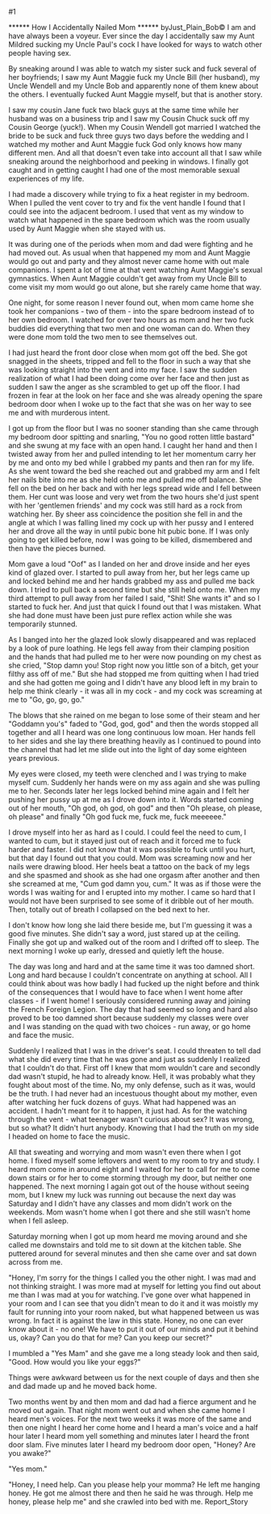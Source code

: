 #1 

 

 ****** How I Accidentally Nailed Mom ****** byJust_Plain_Bob© I am and have always been a voyeur. Ever since the day I accidentally saw my Aunt Mildred sucking my Uncle Paul's cock I have looked for ways to watch other people having sex. 

 By sneaking around I was able to watch my sister suck and fuck several of her boyfriends; I saw my Aunt Maggie fuck my Uncle Bill (her husband), my Uncle Wendell and my Uncle Bob and apparently none of them knew about the others. I eventually fucked Aunt Maggie myself, but that is another story. 

 I saw my cousin Jane fuck two black guys at the same time while her husband was on a business trip and I saw my Cousin Chuck suck off my Cousin George (yuck!). When my Cousin Wendell got married I watched the bride to be suck and fuck three guys two days before the wedding and I watched my mother and Aunt Maggie fuck God only knows how many different men. And all that doesn't even take into account all that I saw while sneaking around the neighborhood and peeking in windows. I finally got caught and in getting caught I had one of the most memorable sexual experiences of my life. 

 I had made a discovery while trying to fix a heat register in my bedroom. When I pulled the vent cover to try and fix the vent handle I found that I could see into the adjacent bedroom. I used that vent as my window to watch what happened in the spare bedroom which was the room usually used by Aunt Maggie when she stayed with us. 

 It was during one of the periods when mom and dad were fighting and he had moved out. As usual when that happened my mom and Aunt Maggie would go out and party and they almost never came home with out male companions. I spent a lot of time at that vent watching Aunt Maggie's sexual gymnastics. When Aunt Maggie couldn't get away from my Uncle Bill to come visit my mom would go out alone, but she rarely came home that way. 

 One night, for some reason I never found out, when mom came home she took her companions - two of them - into the spare bedroom instead of to her own bedroom. I watched for over two hours as mom and her two fuck buddies did everything that two men and one woman can do. When they were done mom told the two men to see themselves out. 

 I had just heard the front door close when mom got off the bed. She got snagged in the sheets, tripped and fell to the floor in such a way that she was looking straight into the vent and into my face. I saw the sudden realization of what I had been doing come over her face and then just as sudden I saw the anger as she scrambled to get up off the floor. I had frozen in fear at the look on her face and she was already opening the spare bedroom door when I woke up to the fact that she was on her way to see me and with murderous intent. 

 I got up from the floor but I was no sooner standing than she came through my bedroom door spitting and snarling, "You no good rotten little bastard" and she swung at my face with an open hand. I caught her hand and then I twisted away from her and pulled intending to let her momentum carry her by me and onto my bed while I grabbed my pants and then ran for my life. As she went toward the bed she reached out and grabbed my arm and I felt her nails bite into me as she held onto me and pulled me off balance. She fell on the bed on her back and with her legs spread wide and I fell between them. Her cunt was loose and very wet from the two hours she'd just spent with her 'gentlemen friends' and my cock was still hard as a rock from watching her. By sheer ass coincidence the position she fell in and the angle at which I was falling lined my cock up with her pussy and I entered her and drove all the way in until pubic bone hit pubic bone. If I was only going to get killed before, now I was going to be killed, dismembered and then have the pieces burned. 

 Mom gave a loud "Oof" as I landed on her and drove inside and her eyes kind of glazed over. I started to pull away from her, but her legs came up and locked behind me and her hands grabbed my ass and pulled me back down. I tried to pull back a second time but she still held onto me. When my third attempt to pull away from her failed I said, "Shit! She wants it" and so I started to fuck her. And just that quick I found out that I was mistaken. What she had done must have been just pure reflex action while she was temporarily stunned. 

 As I banged into her the glazed look slowly disappeared and was replaced by a look of pure loathing. He legs fell away from their clamping position and the hands that had pulled me to her were now pounding on my chest as she cried, "Stop damn you! Stop right now you little son of a bitch, get your filthy ass off of me." But she had stopped me from quitting when I had tried and she had gotten me going and I didn't have any blood left in my brain to help me think clearly - it was all in my cock - and my cock was screaming at me to "Go, go, go, go." 

 The blows that she rained on me began to lose some of their steam and her "Goddamn you's" faded to "God, god, god" and then the words stopped all together and all I heard was one long continuous low moan. Her hands fell to her sides and she lay there breathing heavily as I continued to pound into the channel that had let me slide out into the light of day some eighteen years previous. 

 My eyes were closed, my teeth were clenched and I was trying to make myself cum. Suddenly her hands were on my ass again and she was pulling me to her. Seconds later her legs locked behind mine again and I felt her pushing her pussy up at me as I drove down into it. Words started coming out of her mouth, "Oh god, oh god, oh god" and then "Oh please, oh please, oh please" and finally "Oh god fuck me, fuck me, fuck meeeeee." 

 I drove myself into her as hard as I could. I could feel the need to cum, I wanted to cum, but it stayed just out of reach and it forced me to fuck harder and faster. I did not know that it was possible to fuck until you hurt, but that day I found out that you could. Mom was screaming now and her nails were drawing blood. Her heels beat a tattoo on the back of my legs and she spasmed and shook as she had one orgasm after another and then she screamed at me, "Cum god damn you, cum." It was as if those were the words I was waiting for and I erupted into my mother. I came so hard that I would not have been surprised to see some of it dribble out of her mouth. Then, totally out of breath I collapsed on the bed next to her. 

 I don't know how long she laid there beside me, but I'm guessing it was a good five minutes. She didn't say a word, just stared up at the ceiling. Finally she got up and walked out of the room and I drifted off to sleep. The next morning I woke up early, dressed and quietly left the house. 

 The day was long and hard and at the same time it was too damned short. Long and hard because I couldn't concentrate on anything at school. All I could think about was how badly I had fucked up the night before and think of the consequences that I would have to face when I went home after classes - if I went home! I seriously considered running away and joining the French Foreign Legion. The day that had seemed so long and hard also proved to be too damned short because suddenly my classes were over and I was standing on the quad with two choices - run away, or go home and face the music. 

 Suddenly I realized that I was in the driver's seat. I could threaten to tell dad what she did every time that he was gone and just as suddenly I realized that I couldn't do that. First off I knew that mom wouldn't care and secondly dad wasn't stupid, he had to already know. Hell, it was probably what they fought about most of the time. No, my only defense, such as it was, would be the truth. I had never had an incestuous thought about my mother, even after watching her fuck dozens of guys. What had happened was an accident. I hadn't meant for it to happen, it just had. As for the watching through the vent - what teenager wasn't curious about sex? It was wrong, but so what? It didn't hurt anybody. Knowing that I had the truth on my side I headed on home to face the music. 

 All that sweating and worrying and mom wasn't even there when I got home. I fixed myself some leftovers and went to my room to try and study. I heard mom come in around eight and I waited for her to call for me to come down stairs or for her to come storming through my door, but neither one happened. The next morning I again got out of the house without seeing mom, but I knew my luck was running out because the next day was Saturday and I didn't have any classes and mom didn't work on the weekends. Mom wasn't home when I got there and she still wasn't home when I fell asleep. 

 Saturday morning when I got up mom heard me moving around and she called me downstairs and told me to sit down at the kitchen table. She puttered around for several minutes and then she came over and sat down across from me. 

 "Honey, I'm sorry for the things I called you the other night. I was mad and not thinking straight. I was more mad at myself for letting you find out about me than I was mad at you for watching. I've gone over what happened in your room and I can see that you didn't mean to do it and it was moistly my fault for running into your room naked, but what happened between us was wrong. In fact it is against the law in this state. Honey, no one can ever know about it - no one! We have to put it out of our minds and put it behind us, okay? Can you do that for me? Can you keep our secret?" 

 I mumbled a "Yes Mam" and she gave me a long steady look and then said, "Good. How would you like your eggs?" 

 Things were awkward between us for the next couple of days and then she and dad made up and he moved back home. 

 Two months went by and then mom and dad had a fierce argument and he moved out again. That night mom went out and when she came home I heard men's voices. For the next two weeks it was more of the same and then one night I heard her come home and I heard a man's voice and a half hour later I heard mom yell something and minutes later I heard the front door slam. Five minutes later I heard my bedroom door open, "Honey? Are you awake?" 

 "Yes mom." 

 "Honey, I need help. Can you please help your momma? He left me hanging honey. He got me almost there and then he said he was through. Help me honey, please help me" and she crawled into bed with me. Report_Story 
